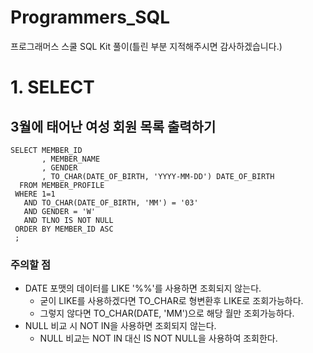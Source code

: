 # Programmers_SQL
프로그래머스 스쿨 SQL Kit 풀이(틀린 부분 지적해주시면 감사하겠습니다.)

# 1. SELECT

## 3월에 태어난 여성 회원 목록 출력하기

```
SELECT MEMBER_ID
       , MEMBER_NAME
       , GENDER
       , TO_CHAR(DATE_OF_BIRTH, 'YYYY-MM-DD') DATE_OF_BIRTH
  FROM MEMBER_PROFILE 
 WHERE 1=1
   AND TO_CHAR(DATE_OF_BIRTH, 'MM') = '03'
   AND GENDER = 'W'
   AND TLNO IS NOT NULL
 ORDER BY MEMBER_ID ASC
 ;
```
### 주의할 점
* DATE 포맷의 데이터를 LIKE '%%'를 사용하면 조회되지 않는다.
  *  굳이 LIKE를 사용하겠다면 TO_CHAR로 형변환후 LIKE로 조회가능하다.
  *  그렇지 않다면 TO_CHAR(DATE, 'MM')으로 해당 월만 조회가능하다.
* NULL 비교 시 NOT IN을 사용하면 조회되지 않는다.
  * NULL 비교는 NOT IN 대신 IS NOT NULL을 사용하여 조회한다.
